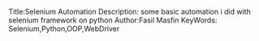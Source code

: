 Title:Selenium Automation
Description: some basic automation i did with selenium framework on python
Author:Fasil Masfin
KeyWords: Selenium,Python,OOP,WebDriver
